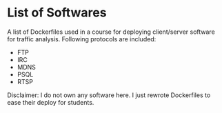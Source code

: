 # List of Softwares 

A list of Dockerfiles used in a course for deploying client/server software for traffic analysis. Following protocols are included:
- FTP
- IRC
- MDNS
- PSQL
- RTSP

Disclaimer: I do not own any software here. I just rewrote Dockerfiles to ease their deploy for students.
